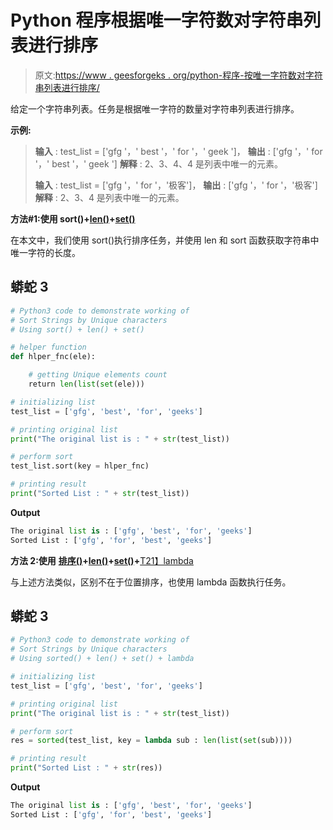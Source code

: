# Python 程序根据唯一字符数对字符串列表进行排序

> 原文:[https://www . geesforgeks . org/python-程序-按唯一字符数对字符串列表进行排序/](https://www.geeksforgeeks.org/python-program-to-sort-a-list-of-strings-by-the-number-of-unique-characters/)

给定一个字符串列表。任务是根据唯一字符的数量对字符串列表进行排序。

**示例:**

> **输入** : test_list = ['gfg '，' best '，' for '，' geek ']，
> **输出** : ['gfg '，' for '，' best '，' geek ']
> **解释** : 2、3、4、4 是列表中唯一的元素。
> 
> **输入** : test_list = ['gfg '，' for '，'极客']，
> **输出** : ['gfg '，' for '，'极客']
> **解释** : 2、3、4 是列表中唯一的元素。

**方法#1:使用 sort()+**[**len()**](https://www.geeksforgeeks.org/python-string-length-len/)**+**[**set()**](https://www.geeksforgeeks.org/python-set-method/)

在本文中，我们使用 sort()执行排序任务，并使用 len 和 sort 函数获取字符串中唯一字符的长度。

## 蟒蛇 3

```py
# Python3 code to demonstrate working of 
# Sort Strings by Unique characters
# Using sort() + len() + set()

# helper function
def hlper_fnc(ele):

    # getting Unique elements count 
    return len(list(set(ele)))

# initializing list
test_list = ['gfg', 'best', 'for', 'geeks']

# printing original list
print("The original list is : " + str(test_list))

# perform sort
test_list.sort(key = hlper_fnc)

# printing result 
print("Sorted List : " + str(test_list))
```

**Output**

```py
The original list is : ['gfg', 'best', 'for', 'geeks']
Sorted List : ['gfg', 'for', 'best', 'geeks']

```

**方法 2:使用** [**排序()**](https://www.geeksforgeeks.org/sorted-function-python/)**+**[**len()**](https://www.geeksforgeeks.org/python-string-length-len/)**+**[**set()**](https://www.geeksforgeeks.org/python-set-method/)**+**[T21】lambda](https://www.geeksforgeeks.org/python-lambda-anonymous-functions-filter-map-reduce/)

与上述方法类似，区别不在于位置排序，也使用 lambda 函数执行任务。

## 蟒蛇 3

```py
# Python3 code to demonstrate working of 
# Sort Strings by Unique characters
# Using sorted() + len() + set() + lambda

# initializing list
test_list = ['gfg', 'best', 'for', 'geeks']

# printing original list
print("The original list is : " + str(test_list))

# perform sort
res = sorted(test_list, key = lambda sub : len(list(set(sub))))

# printing result 
print("Sorted List : " + str(res))
```

**Output**

```py
The original list is : ['gfg', 'best', 'for', 'geeks']
Sorted List : ['gfg', 'for', 'best', 'geeks']

```